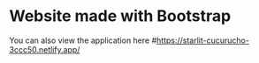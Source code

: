 # Website made with Bootstrap
You can also view the application here 
#https://starlit-cucurucho-3ccc50.netlify.app/
